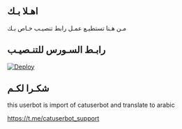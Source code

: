 ## اهـلا بـك
مـن هـنا تستطيـع عمـل رابط تنصيـب خـاص بـك

## رابـط السـورس للتنـصيـب

[![Deploy](https://www.herokucdn.com/deploy/button.svg)](https://heroku.com/deploy?template=https://github.com/p9jbot/jmthon)

## شكـرا لكـم 


this userbot is import of catuserbot and translate to arabic

https://t.me/catuserbot_support
